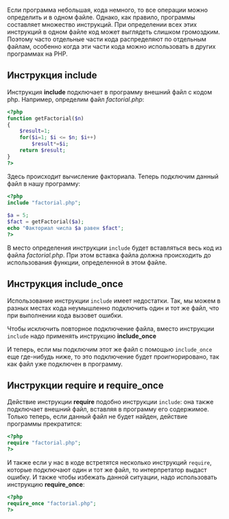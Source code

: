 Если программа небольшая, кода немного, то все операции можно определить и в одном файле. Однако, как правило, программы составляет множество инструкций. При определении всех этих инструкций в одном файле код может выглядеть слишком громоздким. Поэтому часто отдельные части кода распределяют по отдельным файлам, особенно когда эти части кода можно использовать в других программах на PHP.

## Инструкция include

Инструкция **include** подключает в программу внешний файл с кодом php. Например, определим файл *factorial.php*:

```php
<?php
function getFactorial($n)
{
    $result=1;
    for($i=1; $i <= $n; $i++)
        $result*=$i;
    return $result;
}
?>
```

Здесь происходит вычисление факториала. Теперь подключим данный файл в нашу программу:

```php
<?php
include "factorial.php";
 
$a = 5;
$fact = getFactorial($a);
echo "Факториал числа $a равен $fact";
?>
```

В место определения инструкции `include` будет вставляться весь код из файла *factorial.php*. При этом вставка файла должна происходить до использования функции, определенной в этом файле.

## Инструкция include_once

Использование инструкции `include` имеет недостатки. Так, мы можем в разных местах кода неумышленно подключить один и тот же файл, что при выполнении кода вызовет ошибки.

Чтобы исключить повторное подключение файла, вместо инструкции `include` надо применять инструкцию **include_once**

<?php
include_once "factorial.php";
 
$a = 5;
$fact = getFactorial($a);
echo "Факториал числа $a равен $fact";
?>

И теперь, если мы подключим этот же файл с помощью `include_once` еще где-нибудь ниже, то это подключение будет проигнорировано, так как файл уже подключен в программу.

## Инструкции require и require_once

Действие инструкции **require** подобно инструкции `include`: она также подключает внешний файл, вставляя в программу его содержимое. Только теперь, если данный файл не будет найден, действие программы прекратится:

```php
<?php
require "factorial.php";
?>
```

И также если у нас в коде встретятся несколько инструкций `require`, которые подключают один и тот же файл, то интерпретатор выдаст ошибку. И также чтобы избежать данной ситуации, надо использовать инструкцию **require_once**:

```php
<?php
require_once "factorial.php";
?>
```